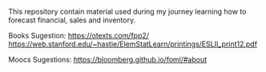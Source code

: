 This repository contain material used during my journey learning how to forecast financial, sales and inventory.

Books Sugestion:
https://otexts.com/fpp2/
https://web.stanford.edu/~hastie/ElemStatLearn/printings/ESLII_print12.pdf


Moocs Sugestions:
https://bloomberg.github.io/foml/#about
